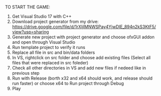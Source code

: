 TO START THE GAME:

1) Get Visual Studio 17 with C++
2) Download project generator from my drive: 
   https://drive.google.com/file/d/1rXljIMNWSPay4YjwDIE_894n2kS3KtF5/view?usp=sharing
3) Generate new project with project generator and choose ofxGUI addon
   and open through Visual Studio
4) Run template project to verify it runs
5) Replace all file in src and bin/data folders
6) In VS, rightclick on src folder and choose add existing files
   (Select all files that were replaced in src foleder)
7) Check all other directories in VS and add new files if nedeed
   like in previous step
8) Run with Release (borth x32 and x64 should work, and release should run faster)
   or choose x64 to Run project through Debug
9) Play
